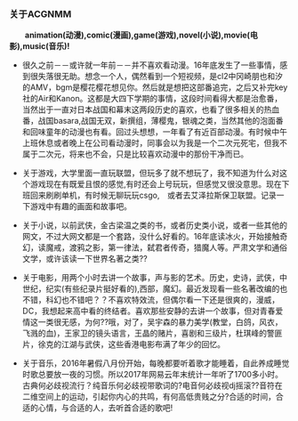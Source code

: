 ### 关于ACGNMM
　　**animation(动漫),comic(漫画),game(游戏),novel(小说),movie(电影),music(音乐)!**


* 很久之前－－或许就一年前－－并不喜欢看动漫。16年底发生了一些事情，感到很失落很无助。想念一个人，偶然看到一个短视频，是cl2中冈崎朋也和汐的AMV，bgm是樱花樱花想见你。然后就是想把这部番追完，之后又补完key社的Air和Kanon。这都是大四下学期的事情，这段时间看得大都是治愈番，当然出于一直对日本战国和幕末这两段历史的喜欢，也看了很多相关的热血番，战国basara,战国无双，新撰组，薄樱鬼，银魂之类，当然其他的泡面番和回味童年的动漫也有看。回过头想想，一年看了有近百部动漫。有时候中午上班休息或者晚上在公司看动漫时，同事会以为我是一个二次元死宅，但我不属于二次元，将来也不会，只是比较喜欢动漫中的那份干净而已。

* 关于游戏，大学里面一直玩联盟，但玩多了就不想玩了，我不知道为什么对这个游戏现在有既爱且恨的感觉,有时还会上号玩玩，但感觉又很没意思。现在下班回来刷刷单机，有时候无聊玩玩csgo,　或者去艾泽拉斯保卫联盟。记录一下游戏中有趣的画面和故事吧。

* 关于小说，以前武侠，金古梁温之类的书，或者历史类小说，或者一些其他的网文，不过大网文都是一个套路，没什么好看的。16年底读冰火，开始接触奇幻，读魔戒，渡鸦之影，第一律法，弑君者传奇，猎魔人等。严肃文学和通俗文学，或许该读一下世界名著之类??

* 关于电影，用两个小时去讲一个故事，声与影的艺术。历史，史诗，武侠，中世纪，纪实(有些纪录片挺好看的),西部，魔幻。最近发现看一些名著改编的也不错，科幻也不错吧？？不喜欢特效流，但偶尔看一下还是很爽的，漫威，DC，我想起来高中看的终结者。喜欢那些安静的去讲一个故事，但对青春爱情这一类很无感，为何??哦，对了，吴宇森的暴力美学(教堂，白鸽，风衣，飞溅的血)，王家卫的镜头语言，王晶的赌片，喜剧和三级片，杜琪峰的警匪片，徐克的江湖与武侠，这些香港电影布满了年少的回忆。

* 关于音乐，2016年暑假八月份开始，每晚都要听着歌才能睡着，自此养成睡觉时歌总要放一夜的习惯。所以2017年网易云年末统计一年听了1700多小时。古典何必歧视流行？纯音乐何必歧视带歌词的?电音何必歧视dj摇滚??音符在二维空间上的运动，引起你内心的共鸣，有何高低贵贱之分?合适的时间，合适的心情，与合适的人，去听首合适的歌吧!
